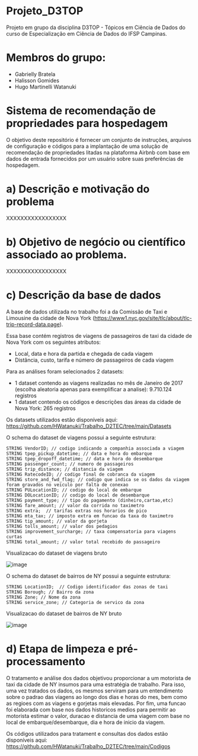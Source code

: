 # Projeto_D3TOP
Projeto em grupo da disciplina D3TOP - Tópicos em Ciência de Dados do curso de Especialização em Ciência de Dados do IFSP Campinas.

# Membros do grupo: 
- Gabrielly Bratela
- Halisson Gomides
- Hugo Martinelli Watanuki

# Sistema de recomendação de propriedades para hospedagem
O objetivo deste repositório é fornecer um conjunto de instruções, arquivos de configuração e códigos para a implantação de uma solução de recomendação de propriedades litadas na plataforma Airbnb com base em dados de entrada fornecidos por um usuário sobre suas preferências de hospedagem. 

# a) Descrição e motivação do problema
XXXXXXXXXXXXXXXXX

# b) Objetivo de negócio ou científico associado ao problema.
XXXXXXXXXXXXXXXXX

# c) Descrição da base de dados

A base de dados utilizada no trabalho foi a da Comissão de Taxi e Limousine da cidade de Nova York (https://www1.nyc.gov/site/tlc/about/tlc-trip-record-data.page). 

Essa base contém registros de viagens de passageiros de taxi da cidade de Nova York com os seguintes atributos:
- Local, data e hora da partida e chegada de cada viagem
- Distância, custo, tarifa e número de passageiros de cada viagem

Para as análises foram selecionados 2 datasets:
- 1 dataset contendo as viagens realizadas no mês de Janeiro de 2017 (escolha aleatoria apenas para exemplificar a analise): 9.710.124 registros
- 1 dataset contendo os códigos e descrições das áreas da cidade de Nova York: 265 registros

Os datasets utilizados estão disponíveis aqui: https://github.com/HWatanuki/Trabalho_D2TEC/tree/main/Datasets

O schema do dataset de viagens possui a seguinte estrutura:

    STRING VendorID; // codigo indicando a companhia associada a viagem
    STRING tpep_pickup_datetime; // data e hora do embarque
    STRING tpep_dropoff_datetime; // data e hora do desembarque
    STRING passenger_count; // numero de passageiros
    STRING trip_distance; // distancia da viagem
    STRING RatecodeID; // codigo final de cobranca da viagem
    STRING store_and_fwd_flag; // codigo que indica se os dados da viagem foram gravados no veiculo por falta de conexao
    STRING PULocationID; // codigo do local de embarque
    STRING DOLocationID; // codigo do local de desembarque
    STRING payment_type; // tipo do pagamento (dinheiro,cartao,etc)
    STRING fare_amount; // valor da corrida no taximetro
    STRING extra;  // tarifas extras nos horarios de pico
    STRING mta_tax; // imposto extra em funcao da taxa do taximetro
    STRING tip_amount; // valor da gorjeta
    STRING tolls_amount; // valor dos pedagios
    STRING improvement_surcharge; // taxa compensatoria para viagens curtas
    STRING total_amount; // valor total recebido do passageiro

Visualizacao do dataset de viagens bruto

![image](https://user-images.githubusercontent.com/50485300/200210322-6899b9c8-8b80-4789-822e-d1e9237e0769.png)

O schema do dataset de bairros de NY possui a seguinte estrutura:
  
    STRING LocationID;  // Codigo identificador das zonas de taxi
    STRING Borough; // Bairro da zona
    STRING Zone; // Nome da zona
    STRING service_zone; // Categoria de servico da zona
  
Visualizacao do dataset de bairros de NY bruto

![image](https://user-images.githubusercontent.com/50485300/200210396-e4403d5e-bd37-443e-a7ff-7d8c9c2b1a54.png)


# d) Etapa de limpeza e pré-processamento

O tratamento e análise dos dados objetivou proporcionar a um motorista de taxi da cidade de NY insumos para uma estratégia de trabalho. 
Para isso, uma vez tratados os dados, os mesmos serviram para um entendimento sobre o padrao das viagens ao longo dos dias e horas do mes, bem como as regioes com as viagens e gorjetas mais elevadas. 
Por fim, uma funcao foi elaborada com base nos dados historicos medios para permitir ao motorista estimar o valor, duracao e distancia de uma viagem com base no local de embarque/desembarque, dia e hora de inicio da viagem. 

Os códigos utilizados para tratament e consultas dos dados estão disponíveis aqui: https://github.com/HWatanuki/Trabalho_D2TEC/tree/main/Codigos






